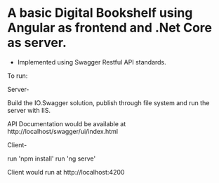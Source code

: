 # A basic Digital Bookshelf using Angular as frontend and .Net Core as server.
  
  - Implemented using Swagger Restful API standards.  

To run:

Server-
 
 Build the IO.Swagger solution, publish through file system and run the server with IIS.

 API Documentation would be available at http://localhost/swagger/ui/index.html
 
Client-

 run 'npm install'
 run 'ng serve'

 Client would run at http://localhost:4200